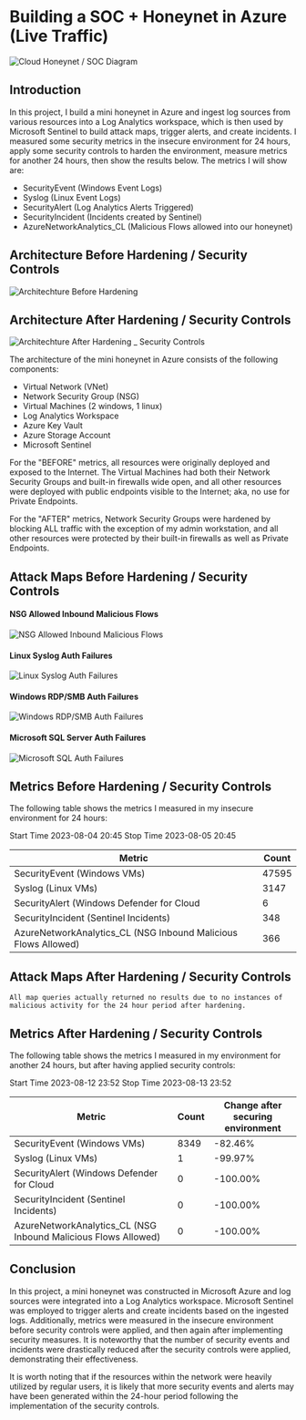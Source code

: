 # Building a SOC + Honeynet in Azure (Live Traffic)
<!--
![Cloud Honeynet / SOC](https://i.imgur.com/ZWxe03e.jpg)
-->
![Cloud Honeynet / SOC Diagram](https://github.com/kenonsteward/Azure-SOC/assets/90296943/4579a2e9-627b-4107-a4cd-cd434f363f3e)



## Introduction

In this project, I build a mini honeynet in Azure and ingest log sources from various resources into a Log Analytics workspace, which is then used by Microsoft Sentinel to build attack maps, trigger alerts, and create incidents. I measured some security metrics in the insecure environment for 24 hours, apply some security controls to harden the environment, measure metrics for another 24 hours, then show the results below. The metrics I will show are:

- SecurityEvent (Windows Event Logs)
- Syslog (Linux Event Logs)
- SecurityAlert (Log Analytics Alerts Triggered)
- SecurityIncident (Incidents created by Sentinel)
- AzureNetworkAnalytics_CL (Malicious Flows allowed into our honeynet)

## Architecture Before Hardening / Security Controls
<!--
![Architecture Diagram](https://i.imgur.com/aBDwnKb.jpg)
-->
![Architechture Before Hardening](https://github.com/kenonsteward/Azure-SOC/assets/90296943/79dabb5f-f278-43ce-971a-09bffeb1d701)






## Architecture After Hardening / Security Controls
<!--
![Architecture Diagram](https://i.imgur.com/YQNa9Pp.jpg)
-->
![Architechture After Hardening _ Security Controls](https://github.com/kenonsteward/Azure-SOC/assets/90296943/6a7f5aa0-2d0e-40dd-aa5d-1ab3209d732a)




The architecture of the mini honeynet in Azure consists of the following components:

- Virtual Network (VNet)
- Network Security Group (NSG)
- Virtual Machines (2 windows, 1 linux)
- Log Analytics Workspace
- Azure Key Vault
- Azure Storage Account
- Microsoft Sentinel

For the "BEFORE" metrics, all resources were originally deployed and exposed to the Internet. The Virtual Machines had both their Network Security Groups and built-in firewalls wide open, and all other resources were deployed with public endpoints visible to the Internet; aka, no use for Private Endpoints.

For the "AFTER" metrics, Network Security Groups were hardened by blocking ALL traffic with the exception of my admin workstation, and all other resources were protected by their built-in firewalls as well as Private Endpoints.

## Attack Maps Before Hardening / Security Controls
#### NSG Allowed Inbound Malicious Flows
![NSG Allowed Inbound Malicious Flows](https://github.com/kenonsteward/Azure-SOC/assets/90296943/78074ddf-fcc6-412c-90c9-1de1f01a23fc)<br>

#### Linux Syslog Auth Failures
![Linux Syslog Auth Failures](https://github.com/kenonsteward/Azure-SOC/assets/90296943/1f10a9b4-f898-4cb7-afb6-a75ae70accce)<br>

#### Windows RDP/SMB Auth Failures
![Windows RDP/SMB Auth Failures](https://github.com/kenonsteward/Azure-SOC/assets/90296943/a18f5261-b057-497b-ab90-8b5c23e0855f)<br>

#### Microsoft SQL Server Auth Failures
![Microsoft SQL Auth Failures](https://github.com/kenonsteward/Azure-SOC/assets/90296943/57261866-9461-463c-989c-b80e1b4072db)<br>



## Metrics Before Hardening / Security Controls

The following table shows the metrics I measured in my insecure environment for 24 hours:

Start Time 2023-08-04 20:45
Stop Time 2023-08-05 20:45

| Metric                                                         | Count
| ------------------------                                       | -----
| SecurityEvent (Windows VMs)                                    | 47595
| Syslog (Linux VMs)                                             | 3147
| SecurityAlert (Windows Defender for Cloud                      | 6
| SecurityIncident (Sentinel Incidents)                          | 348
| AzureNetworkAnalytics_CL (NSG Inbound Malicious Flows Allowed) | 366


## Attack Maps After Hardening / Security Controls

```All map queries actually returned no results due to no instances of malicious activity for the 24 hour period after hardening.```


## Metrics After Hardening / Security Controls

The following table shows the metrics I measured in my environment for another 24 hours, but after having applied security controls:

Start Time 2023-08-12 23:52
Stop Time 2023-08-13 23:52

| Metric                                                         | Count  | Change after securing environment  
| ------------------------                                       | -----  | ---- 
| SecurityEvent (Windows VMs)                                    | 8349   | -82.46%
| Syslog (Linux VMs)                                             | 1      | -99.97%
| SecurityAlert (Windows Defender for Cloud                      | 0      | -100.00%
| SecurityIncident (Sentinel Incidents)                          | 0      | -100.00%
| AzureNetworkAnalytics_CL (NSG Inbound Malicious Flows Allowed) | 0      | -100.00%

<!--
|                          | Change after securing environment
| ------------------------ | -----
| Security Events (Windows VMs)            | -82.46%
| Syslog (Linux VMs)                   | -99.97%
| SecurityAlert (Microsoft Defender for Cloud)            | -100.00%
| Security Incident (Sentinel Incidents)         | -100.00%
| NSG Inbound Malicious Flows Allowed | -100.00%
-->

## Conclusion

In this project, a mini honeynet was constructed in Microsoft Azure and log sources were integrated into a Log Analytics workspace. Microsoft Sentinel was employed to trigger alerts and create incidents based on the ingested logs. Additionally, metrics were measured in the insecure environment before security controls were applied, and then again after implementing security measures. It is noteworthy that the number of security events and incidents were drastically reduced after the security controls were applied, demonstrating their effectiveness.

It is worth noting that if the resources within the network were heavily utilized by regular users, it is likely that more security events and alerts may have been generated within the 24-hour period following the implementation of the security controls.
